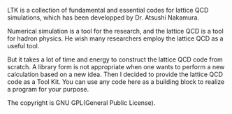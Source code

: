 LTK is a collection of fundamental and essential codes for lattice QCD simulations, which has been developped by Dr. Atsushi Nakamura.

Numerical simulation is a tool for the research, and the lattice QCD is a tool for hadron physics. He wish many researchers employ the lattice QCD as a useful tool.

But it takes a lot of time and energy to construct the lattice QCD code from scratch. A library form is not appropriate when one wants to perform a new calculation based on a new idea. Then I decided to provide the lattice QCD code as a Tool Kit. You can use any code here as a building block to realize a program for your purpose.

The copyright is GNU GPL(General Public License). 
